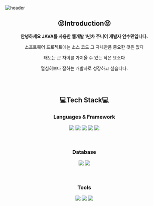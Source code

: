 
<!--
**SuminAnn/SuminAnn** is a ✨ _special_ ✨ repository because its `README.md` (this file) appears on your GitHub profile.

Here are some ideas to get you started:

- 🔭 I’m currently working on ...
- 🌱 I’m currently learning ...
- 👯 I’m looking to collaborate on ...
- 🤔 I’m looking for help with ...
- 💬 Ask me about ...
- 📫 How to reach me: ...
- 😄 Pronouns: ...
- ⚡ Fun fact: ...
-->

![header](https://capsule-render.vercel.app/api?type=slice&color=FFDC3C&height=300&section=header&text=SuminAnn&fontColor=0000FF&fontSize=90)

<h2 align=center>😝Introduction😝</h2>
<p align=center><strong>안녕하세요 JAVA를 사용한 웹개발 1년차 주니어 개발자 안수민입니다.</strong></p>
<p align=center>소프트웨어 프로젝트에는 소스 코드 그 자체만큼 중요한 것은 없다</p>
<p align=center>태도는 큰 차이를 가져올 수 있는 작은 요소다</p>
<p align=center>열심히보다 잘하는 개발자로 성장하고 싶습니다.</p><br><br>


<h2 align=center>💻Tech Stack💻</h2>
<h3 align=center>Languages & Framework</h3>
<div align=center>
  <img src="https://img.shields.io/badge/Java-#0052CC?style=flat-square&logo=Java&logoColor=white"/></a>
  <img src="https://img.shields.io/badge/Spring-#6DB33F?style=flat-square&logo=Spring&logoColor=white"/></a>
  <img src="https://img.shields.io/badge/SpringBoot-#6DB33F?style=flat-square&logo=SpringBoot&logoColor=white"/></a>
  <img src="https://img.shields.io/badge/JavaScript-#F7DF1E?style=flat-square&logo=JavaScript&logoColor=white"/></a>
  <img src="https://img.shields.io/badge/CSS3-#1572B6?style=flat-square&logo=CSS3&logoColor=white"/></a>
</div><br><br>

<h3 align=center>Database</h3>
<div align=center>
  <img src="https://img.shields.io/badge/Microsoft SQL Server-#CC2927?style=flat-square&logo=Microsoft SQL Server&logoColor=white"/></a>
  <img src="https://img.shields.io/badge/PostgreSQL-#4169E1?style=flat-square&logo=PostgreSQL&logoColor=white"/></a>
</div><br><br>

<h3 align=center>Tools</h3>
<div align=center>
  <img src="https://img.shields.io/badge/GitHub-#181717?style=flat-square&logo=GitHub&logoColor=white"/></a>
  <img src="https://img.shields.io/badge/GitLab-#FC6D26?style=flat-square&logo=GitLab&logoColor=white"/></a>
  <img src="https://img.shields.io/badge/Sourcetree-#0052CC?style=flat-square&logo=Sourcetree&logoColor=white"/></a>
</div><br><br>

